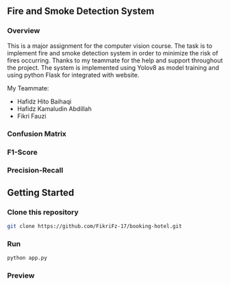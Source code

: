 ## Fire and Smoke Detection System
### Overview
This is a major assignment for the computer vision course. The task is to implement fire and smoke detection system in order to minimize the risk of fires occurring. Thanks to my teammate for the help and support throughout the project. The system is implemented using Yolov8 as model training and using python Flask for integrated with website.

My Teammate:
- Hafidz Hito Baihaqi
- Hafidz Kamaludin Abdillah
- Fikri Fauzi

### Confusion Matrix


### F1-Score


### Precision-Recall


## Getting Started

### Clone this repository

```bash
git clone https://github.com/FikriFz-17/booking-hotel.git
```

### Run
```bash
python app.py
```

### Preview

